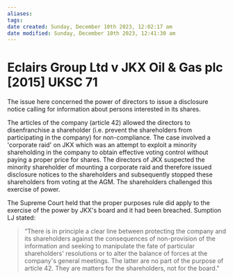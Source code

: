```yaml
---
aliases: 
tags: 
date created: Sunday, December 10th 2023, 12:02:17 am
date modified: Sunday, December 10th 2023, 12:41:30 am
---
```


# Eclairs Group Ltd v JKX Oil & Gas plc [2015] UKSC 71

The issue here concerned the power of directors to issue a disclosure notice calling for information about persons interested in its shares.

The articles of the company (article 42) allowed the directors to disenfranchise a shareholder (i.e. prevent the shareholders from participating in the company) for non-compliance. The case involved a 'corporate raid' on JKX which was an attempt to exploit a minority shareholding in the company to obtain effective voting control without paying a proper price for shares. The directors of JKX suspected the minority shareholder of mounting a corporate raid and therefore issued disclosure notices to the shareholders and subsequently stopped these shareholders from voting at the AGM. The shareholders challenged this exercise of power.

The Supreme Court held that the proper purposes rule did apply to the exercise of the power by JKX's board and it had been breached. Sumption LJ stated:

>“There is in principle a clear line between protecting the company and its shareholders against the consequences of non-provision of the information and seeking to manipulate the fate of particular shareholders' resolutions or to alter the balance of forces at the company's general meetings. The latter are no part of the purpose of article 42. They are matters for the shareholders, not for the board."
